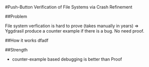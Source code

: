 #Push-Button Verification of File Systems via Crash Refinement

##Problem

File system verfication is hard to prove (takes manually in years)
=> Yggdrasil produce a counter example if there is a bug. No need proof.

##How it works
dfadf

##Strength
* counter-example based debugging is better than Proof

